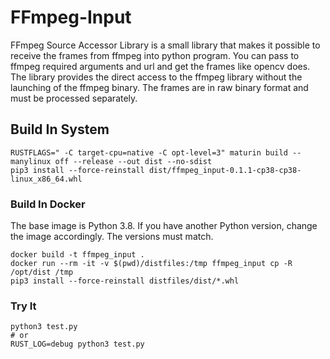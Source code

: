 # FFmpeg-Input

FFmpeg Source Accessor Library is a small library that makes it possible to receive the frames from
ffmpeg into python program. You can pass to ffmpeg required arguments and url and get the frames like
opencv does. The library provides the direct access to the ffmpeg library without the launching of 
the ffmpeg binary. The frames are in raw binary format and must be processed separately.

## Build In System

```
RUSTFLAGS=" -C target-cpu=native -C opt-level=3" maturin build --manylinux off --release --out dist --no-sdist
pip3 install --force-reinstall dist/ffmpeg_input-0.1.1-cp38-cp38-linux_x86_64.whl
```

### Build In Docker

The base image is Python 3.8. If you have another Python version, change the image accordingly. The versions must match.

```
docker build -t ffmpeg_input .
docker run --rm -it -v $(pwd)/distfiles:/tmp ffmpeg_input cp -R /opt/dist /tmp
pip3 install --force-reinstall distfiles/dist/*.whl
```

### Try It

```
python3 test.py
# or
RUST_LOG=debug python3 test.py
```